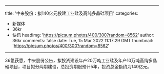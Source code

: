 
---
title: '中来股份：拟140亿元投建工业硅及高纯多晶硅项目'
categories: 
 - 新媒体
 - 36kr
 - 快讯
headimg: 'https://picsum.photos/400/300?random=8562'
author: 36kr
comments: false
date: Tue, 15 Mar 2022 11:17:29 GMT
thumbnail: 'https://picsum.photos/400/300?random=8562'
---

<div>   
36氪获悉，中来股份公告，拟投资建设年产20万吨工业硅及年产10万吨高纯多晶硅项目，项目拟分两期建设，总投资期限预计5年，投资总金额约为140亿元。  
</div>
            